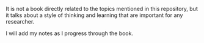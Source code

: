 It is not a book directly related to the topics mentioned in this repository, but it talks about a style of thinking and learning that are important for any researcher.

I will add my notes as I progress through the book.